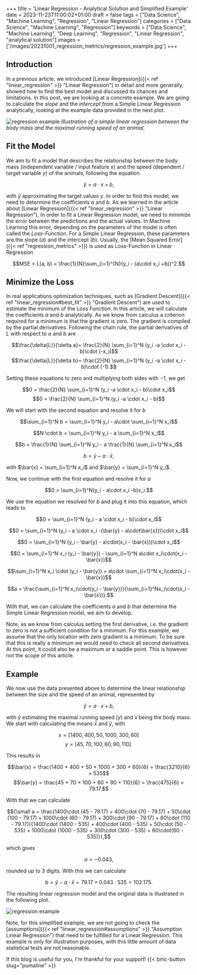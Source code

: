 +++
title = 'Linear Regression - Analytical Solution and Simplified Example'
date = 2023-11-23T11:00:02+01:00
draft = false
tags = ["Data Science", "Machine Learning", "Regression", "Linear Regression"]
categories = ["Data Science", "Machine Learning", "Regression"]
keywords = ["Data Science", "Machine Learning", "Deep Learning", "Regression", "Linear Regression", "analytical solution"]
images = ['/images/20231001_regression_metrics/regression_example.jpg']
+++
## Introduction

In a previous article, we introduced [Linear Regression]({{< ref "linear_regression" >}} "Linear Regression") in detail and more generally, showed how to find the best model and discussed its chances and limitations. In this post, we are looking at a concrete example. We are going to calculate the *slope* and the *intercept* from a Simple Linear Regression analytically, looking at the example data provided in the next plot.

![regression example](/images/20231001_regression_metrics/regression_example.jpg)
*Illustration of a simple linear regression between the body mass and the maximal running speed of an animal.*

## Fit the Model

We aim to fit a model that describes the relationship between the body mass (independent variable / input feature $x$) and the speed (dependent / target variable $y$) of the animals, following the equation

$$\hat{y} = a\cdot x + b,$$

with $\hat{y}$ approximating the target values $y$. In order to find this model, we need to determine the coefficients $a$ and $b$. 
As we learned in the article about [Linear Regression]({{< ref "linear_regression" >}} "Linear Regression"),
In order to fit a Linear Regression model, we need to minimize the error between the predictions and the actual values. In Machine Learning this error, depending on the parameters of the model is often called the *Loss-Function*. For a Simple Linear Regression, these parameters are the slope ($a$) and the intercept ($b$). Usually, the [Mean Squared Error]({{< ref "regression_metrics" >}}) is used as Loss-Function in Linear Regression

$$MSE = L(a, b) = \frac{1}{N}\sum_{i=1}^{N}(y_i - (a\cdot x_i +b))^2.$$

## Minimize the Loss

In real applications optimization techniques, such as [Gradient Descent]({{< ref "linear_regression#best_fit" >}} "Gradient Descent") are used to estimate the minimum of the Loss Function. In this article, we will calculate the coefficients $a$ and $b$ analytically. As we know from calculus a criterion required for a minimum is that the gradient is zero. The gradient is compiled by the partial derivatives. Following the chain rule, the partial derivatives of $L$ with respect to $a$ and $b$ are

$$\frac{\delta{L}}{\delta a}= \frac{2}{N} \sum_{i=1}^N (y_i -a \cdot x_i - b)\cdot (-x_i)$$
$$\frac{\delta{L}}{\delta b}= \frac{2}{N} \sum_{i=1}^N (y_i -a \cdot x_i - b)\cdot (-1).$$

Setting these equations to zero and multiplying both sides with $-1$, we get

$$0 =  \frac{2}{N} \sum_{i=1}^N (y_i -a \cdot x_i - b)\cdot x_i$$ 
$$0 =  \frac{2}{N} \sum_{i=1}^N (y_i -a \cdot x_i - b)$$

We will start with the second equation and resolve it for $b$

$$\sum_{i=1}^N b = \sum_{i=1}^N y_i - a\cdot \sum_{i=1}^N x_i$$

$$N \cdot b = \sum_{i=1}^N y_i - a \sum_{i=1}^N x_i$$

$$b = \frac{1}{N} \sum_{i=1}^N y_i - a \frac{1}{N} \sum_{i=1}^N x_i$$

$$b = \bar{y} - a\cdot \bar{x},$$

with $\bar{x} = \sum_{i=1}^N x_i$ and $\bar{y} = \sum_{i=1}^N y_i$.

Now, we continue with the first equation and resolve it for $a$

$$0 = \sum_{i=1}^N(y_i - a\cdot x_i -b)x_i.$$

We use the equation we resolved for $b$ and plug it into this equation, which leads to

$$0 = \sum_{i=1}^N (y_i - a \cdot x_i - b)\cdot x_i$$

$$0 = \sum_{i=1}^N (y_i - a \cdot x_i -(\bar{y} - a\cdot\bar{x}))\cdot x_i$$

$$0 = \sum_{i=1}^N (y_i - \bar{y} - a\cdot(x_i - \bar{x}))\cdot x_i$$

$$0 = \sum_{i=1}^N x_i (y_i - \bar{y}) - \sum_{i=1}^N a\cdot x_i\cdot(x_i - \bar{x})$$

$$\sum_{i=1}^N x_i \cdot (y_i - \bar{y}) = a\cdot \sum_{i=1}^N x_i\cdot(x_i - \bar{x})$$

$$a = \frac{\sum_{i=1}^N x_i\cdot(y_i - \bar{y})}{\sum_{i=1}^Nx_i\cdot(x_i - \bar{x})}.$$

With that, we can calculate the coefficients $a$ and $b$ that determine the Simple Linear Regression model, we aim to develop. 

Note, as we know from calculus setting the first derivative, i.e. the gradient to zero is not a sufficient condition for a minimum.
For this example, we assume that the only location with zero gradient is a minimum. To be sure that this is really a minimum we would need to check all second derivatives. At this point, it could also be a maximum or a saddle point. This is however not the scope of this article.

## Example

We now use the data presented above to determine the linear relationship between the size and the speed of an animal, represented by

$$\hat{y} = a \cdot x + b,$$

with $\hat{y}$ estimating the maximal running speed ($y$) and $x$ being the body mass. We start with calculating the means $\bar{x}$ and $\bar{y}$, with

$$x = [1400, 400, 50, 1000, 300, 60]$$
$$y = [45, 70, 100, 60, 90, 110].$$

This results in

$$\bar{x} = \frac{1400 + 400 + 50 + 1000 + 300 + 60}{6} = \frac{3210}{6} = 535$$
$$\bar{y} = \frac{45 + 70 + 100 + 60 + 90 + 110}{6} = \frac{475}{6} = 79.17.$$

With that we can calculate

$${\small a = \frac{1400\cdot (45 - 79.17) + 400\cdot (70 - 79.17) + 50\cdot (100 - 79.17) + 1000\cdot (60 - 79.17) + 300\cdot (90 - 79.17) + 60\cdot (110 - 79.17)}{1400\cdot (1400 - 535) + 400\cdot (400 - 535) + 50\cdot (50 - 535) + 1000\cdot (1000 - 535) + 300\cdot (300 - 535) + 60\cdot(60 - 535)}},$$

which gives

$$a = -0.043,$$

rounded up to 3 digits. With this we can calculate

$$b = \bar{y} - a\cdot\bar{x} = 79.17 + 0.043\cdot 535 = 102.175.$$

The resulting linear regression model and the original data is illustrated in the following plot.
 
![regression example](/images/20231123_linear_regression_example/linear_regression_example2.png)

Note, for this simplified example, we are not going to check the [assumptions]({{< ref "linear_regression#assumptions" >}} "Assumption Linear Regression") that need to be fulfilled for a Linear Regression. This example is only for illustration purposes, with this little amount of data statistical tests are not reasonable.

If this blog is useful for you, I'm thankful for your support!
{{< bmc-button slug="pumaline" >}}


